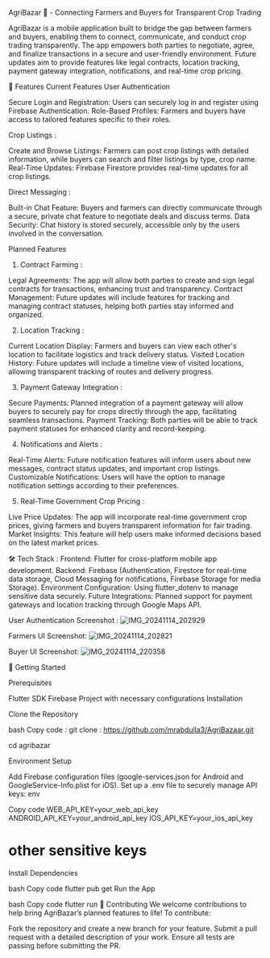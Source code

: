 AgriBazar 🌾 - Connecting Farmers and Buyers for Transparent Crop Trading

AgriBazar is a mobile application built to bridge the gap between farmers and buyers, enabling them to connect, communicate, and conduct crop trading transparently. The app empowers both parties to negotiate, agree, and finalize transactions in a secure and user-friendly environment. Future updates aim to provide features like legal contracts, location tracking, payment gateway integration, notifications, and real-time crop pricing.

📱 Features
Current Features
User Authentication

Secure Login and Registration: Users can securely log in and register using Firebase Authentication.
Role-Based Profiles: Farmers and buyers have access to tailored features specific to their roles.

Crop Listings :

Create and Browse Listings: Farmers can post crop listings with detailed information, while buyers can search and filter listings by type, crop name.
Real-Time Updates: Firebase Firestore provides real-time updates for all crop listings.

Direct Messaging :

Built-in Chat Feature: Buyers and farmers can directly communicate through a secure, private chat feature to negotiate deals and discuss terms.
Data Security: Chat history is stored securely, accessible only by the users involved in the conversation.

Planned Features

1) Contract Farming :

Legal Agreements: The app will allow both parties to create and sign legal contracts for transactions, enhancing trust and transparency.
Contract Management: Future updates will include features for tracking and managing contract statuses, helping both parties stay informed and organized.

2) Location Tracking :

Current Location Display: Farmers and buyers can view each other's location to facilitate logistics and track delivery status.
Visited Location History: Future updates will include a timeline view of visited locations, allowing transparent tracking of routes and delivery progress.

3) Payment Gateway Integration :

Secure Payments: Planned integration of a payment gateway will allow buyers to securely pay for crops directly through the app, facilitating seamless transactions.
Payment Tracking: Both parties will be able to track payment statuses for enhanced clarity and record-keeping.

4) Notifications and Alerts :

Real-Time Alerts: Future notification features will inform users about new messages, contract status updates, and important crop listings.
Customizable Notifications: Users will have the option to manage notification settings according to their preferences.

5) Real-Time Government Crop Pricing :

Live Price Updates: The app will incorporate real-time government crop prices, giving farmers and buyers transparent information for fair trading.
Market Insights: This feature will help users make informed decisions based on the latest market prices.

🛠️ Tech Stack :
Frontend: Flutter for cross-platform mobile app development.
Backend: Firebase (Authentication, Firestore for real-time data storage, Cloud Messaging for notifications, Firebase Storage for media Storage).
Environment Configuration: Using flutter_dotenv to manage sensitive data securely.
Future Integrations: Planned support for payment gateways and location tracking through Google Maps API.

User Authentication Screenshot :
![IMG_20241114_202929](https://github.com/user-attachments/assets/1dc6b34e-3ebb-40ea-a57f-76c2495ddf48)


Farmers UI Screenshot:
![IMG_20241114_202821](https://github.com/user-attachments/assets/84a18e89-50a4-4e56-99cf-570ea465e683)

Buyer UI Screenshot:
![IMG_20241114_220358](https://github.com/user-attachments/assets/dba6a41e-1fac-49e2-aaf8-ee5b3da81a95)

🚀 Getting Started

Prerequisites

Flutter SDK
Firebase Project with necessary configurations
Installation

Clone the Repository

bash
Copy code :
git clone : https://github.com/mrabdulla3/AgriBazaar.git

cd agribazar

Environment Setup

Add Firebase configuration files (google-services.json for Android and GoogleService-Info.plist for iOS).
Set up a .env file to securely manage API keys:
env

Copy code
WEB_API_KEY=your_web_api_key
ANDROID_API_KEY=your_android_api_key
IOS_API_KEY=your_ios_api_key
# other sensitive keys
Install Dependencies

bash
Copy code
flutter pub get
Run the App

bash
Copy code
flutter run
👥 Contributing
We welcome contributions to help bring AgriBazar’s planned features to life! To contribute:

Fork the repository and create a new branch for your feature.
Submit a pull request with a detailed description of your work.
Ensure all tests are passing before submitting the PR.
